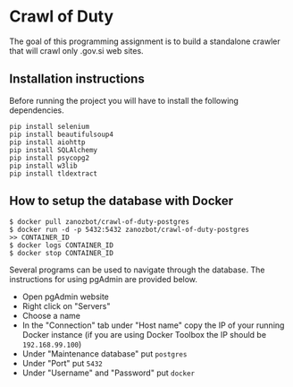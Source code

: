 # Crawl of Duty
The goal of this programming assignment is to build a standalone crawler that will crawl only .gov.si web sites.

## Installation instructions

Before running the project you will have to install the following dependencies.

```
pip install selenium
pip install beautifulsoup4
pip install aiohttp
pip install SQLAlchemy
pip install psycopg2
pip install w3lib
pip install tldextract
```

## How to setup the database with Docker

```
$ docker pull zanozbot/crawl-of-duty-postgres
$ docker run -d -p 5432:5432 zanozbot/crawl-of-duty-postgres
>> CONTAINER_ID
$ docker logs CONTAINER_ID
$ docker stop CONTAINER_ID
```

Several programs can be used to navigate through the database. The instructions for using pgAdmin are provided below.

* Open pgAdmin website
* Right click on "Servers"
* Choose a name
* In the "Connection" tab under "Host name" copy the IP of your running Docker instance (if you are using Docker Toolbox the IP should be `192.168.99.100`)
* Under "Maintenance database" put `postgres`
* Under "Port" put `5432`
* Under "Username" and "Password" put `docker`